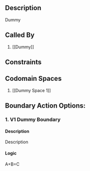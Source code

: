 ## Description

Dummy
## Called By
1. [[Dummy]]

## Constraints
## Codomain Spaces
1. [[Dummy Space 1]]

## Boundary Action Options:
### 1. V1 Dummy Boundary
#### Description
Description
#### Logic
A+B=C


